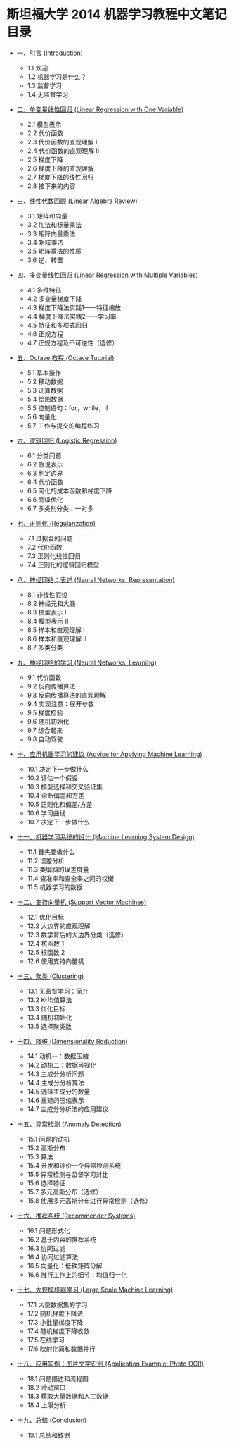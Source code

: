 # 斯坦福大学 2014 机器学习教程中文笔记目录

* [一、引言 (Introduction)](./1.引言、单变量线性回归、线性代数.md)

  * 1.1 欢迎
  * 1.2 机器学习是什么？
  * 1.3 监督学习
  * 1.4 无监督学习

* [二、单变量线性回归 (Linear Regression with One Variable)](./1.引言、单变量线性回归、线性代数.md)

  * 2.1 模型表示
  * 2.2 代价函数
  * 2.3 代价函数的直观理解 I
  * 2.4 代价函数的直观理解 II
  * 2.5 梯度下降
  * 2.6 梯度下降的直观理解
  * 2.7 梯度下降的线性回归
  * 2.8 接下来的内容

* [三、线性代数回顾 (Linear Algebra Review)](./1.引言、单变量线性回归、线性代数.md)

  * 3.1 矩阵和向量
  * 3.2 加法和标量乘法
  * 3.3 矩阵向量乘法
  * 3.4 矩阵乘法
  * 3.5 矩阵乘法的性质
  * 3.6 逆、转置

* [四、多变量线性回归 (Linear Regression with Multiple Variables)](./2.多变量线性回归.md)

  * 4.1 多维特征
  * 4.2 多变量梯度下降
  * 4.3 梯度下降法实践1——特征缩放
  * 4.4 梯度下降法实践2——学习率
  * 4.5 特征和多项式回归
  * 4.6 正规方程
  * 4.7 正规方程及不可逆性（选修）

* [五、Octave 教程 (Octave Tutorial)](./2.多变量线性回归.md)

  * 5.1 基本操作
  * 5.2 移动数据
  * 5.3 计算数据
  * 5.4 绘图数据
  * 5.5 控制语句：for，while，if
  * 5.6 向量化
  * 5.7 工作与提交的编程练习

* [六、逻辑回归 (Logistic Regression)](./3.逻辑回归、正则化.md)

  * 6.1 分类问题
  * 6.2 假说表示
  * 6.3 判定边界
  * 6.4 代价函数
  * 6.5 简化的成本函数和梯度下降
  * 6.6 高级优化
  * 6.7 多类别分类：一对多

* [七、正则化 (Regularization)](./3.逻辑回归、正则化.md)

  * 7.1 过拟合的问题
  * 7.2 代价函数
  * 7.3 正则化线性回归
  * 7.4 正则化的逻辑回归模型

* [八、神经网络：表述 (Neural Networks: Representation)](./4.神经网络、表述.md)

  * 8.1 非线性假设
  * 8.2 神经元和大脑
  * 8.3 模型表示 I
  * 8.4 模型表示 II
  * 8.5 样本和直观理解 I
  * 8.6 样本和直观理解 II
  * 8.7 多类分类

* [九、神经网络的学习 (Neural Networks: Learning)](./5.神经网络的学习.md)

  * 9.1 代价函数
  * 9.2 反向传播算法
  * 9.3 反向传播算法的直观理解
  * 9.4 实现注意：展开参数
  * 9.5 梯度检验
  * 9.6 随机初始化
  * 9.7 综合起来
  * 9.8 自动驾驶

* [十、应用机器学习的建议 (Advice for Applying Machine Learning)](./6.学习建议、系统设计.md)

  * 10.1 决定下一步做什么
  * 10.2 评估一个假设
  * 10.3 模型选择和交叉验证集
  * 10.4 诊断偏差和方差
  * 10.5 正则化和偏差/方差
  * 10.6 学习曲线
  * 10.7 决定下一步做什么

* [十一、机器学习系统的设计 (Machine Learning System Design)](./6.学习建议、系统设计.md)

  * 11.1 首先要做什么
  * 11.2 误差分析
  * 11.3 类偏斜的误差度量
  * 11.4 查准率和查全率之间的权衡
  * 11.5 机器学习的数据

* [十二、支持向量机 (Support Vector Machines)](./7.支持向量机.md)

  * 12.1 优化目标
  * 12.2 大边界的直观理解
  * 12.3 数学背后的大边界分类（选修）
  * 12.4 核函数 1
  * 12.5 核函数 2
  * 12.6 使用支持向量机

* [十三、聚类 (Clustering)](./8.聚类、降维.md)

  * 13.1 无监督学习：简介
  * 13.2 K-均值算法
  * 13.3 优化目标
  * 13.4 随机初始化
  * 13.5 选择聚类数

* [十四、降维 (Dimensionality Reduction)](./8.聚类、降维.md)

  * 14.1 动机一：数据压缩
  * 14.2 动机二：数据可视化
  * 14.3 主成分分析问题
  * 14.4 主成分分析算法
  * 14.5 选择主成分的数量
  * 14.6 重建的压缩表示
  * 14.7 主成分分析法的应用建议

* [十五、异常检测 (Anomaly Detection)](./9.异常检测、推荐系统.md)

  * 15.1 问题的动机
  * 15.2 高斯分布
  * 15.3 算法
  * 15.4 开发和评价一个异常检测系统
  * 15.5 异常检测与监督学习对比
  * 15.6 选择特征
  * 15.7 多元高斯分布（选修）
  * 15.8 使用多元高斯分布进行异常检测（选修）

* [十六、推荐系统 (Recommender Systems)](./9.异常检测、推荐系统.md)

  * 16.1 问题形式化
  * 16.2 基于内容的推荐系统
  * 16.3 协同过滤
  * 16.4 协同过滤算法
  * 16.5 向量化：低秩矩阵分解
  * 16.6 推行工作上的细节：均值归一化

* [十七、大规模机器学习 (Large Scale Machine Learning)](./X.大规模机器学习、Photo%20OCR、总结.md)

  * 17.1 大型数据集的学习
  * 17.2 随机梯度下降法
  * 17.3 小批量梯度下降
  * 17.4 随机梯度下降收敛
  * 17.5 在线学习
  * 17.6 映射化简和数据并行

* [十八、应用实例：图片文字识别 (Application Example: Photo OCR)](./X.大规模机器学习、Photo%20OCR、总结.md)

  * 18.1 问题描述和流程图
  * 18.2 滑动窗口
  * 18.3 获取大量数据和人工数据
  * 18.4 上限分析

* [十九、总结 (Conclusion)](./X.大规模机器学习、Photo%20OCR、总结.md)

  * 19.1 总结和致谢